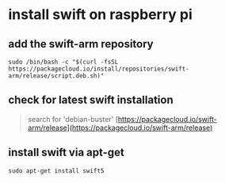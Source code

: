 # install swift on raspberry pi

## add the swift-arm repository
```
sudo /bin/bash -c "$(curl -fsSL https://packagecloud.io/install/repositories/swift-arm/release/script.deb.sh)"
```

## check for latest swift installation
> search for 'debian-buster'
[https://packagecloud.io/swift-arm/release](https://packagecloud.io/swift-arm/release)

## install swift via apt-get
```
sudo apt-get install swift5
```

